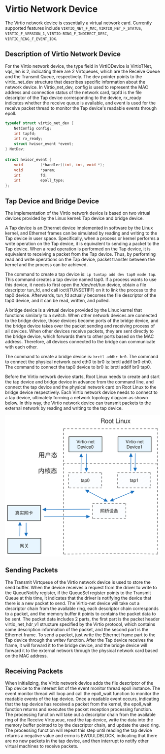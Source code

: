 # Virtio Network Device

The Virtio network device is essentially a virtual network card. Currently supported features include `VIRTIO_NET_F_MAC`, `VIRTIO_NET_F_STATUS`, `VIRTIO_F_VERSION_1`, `VIRTIO-RING_F_INDIRECT_DESC`, `VIRTIO_RING_F_EVENT_IDX`.

## Description of Virtio Network Device

For the Virtio network device, the type field in VirtIODevice is VirtioTNet, vqs_len is 2, indicating there are 2 Virtqueues, which are the Receive Queue and the Transmit Queue, respectively. The dev pointer points to the virtio_net_dev structure that describes specific information about the network device. In Virtio_net_dev, config is used to represent the MAC address and connection status of the network card, tapfd is the file descriptor of the Tap device corresponding to the device, rx_ready indicates whether the receive queue is available, and event is used for the receive packet thread to monitor the Tap device's readable events through epoll.

```c
typedef struct virtio_net_dev {
    NetConfig config;
    int tapfd;
    int rx_ready;   
    struct hvisor_event *event;
} NetDev;

struct hvisor_event {
    void        (*handler)(int, int, void *);
    void        *param;
    int         fd;
    int         epoll_type;
};
```

## Tap Device and Bridge Device

The implementation of the Virtio network device is based on two virtual devices provided by the Linux kernel: Tap device and bridge device.

A Tap device is an Ethernet device implemented in software by the Linux kernel, and Ethernet frames can be simulated by reading and writing to the Tap device in user space. Specifically, when a process or kernel performs a write operation on the Tap device, it is equivalent to sending a packet to the Tap device. When a read operation is performed on the Tap device, it is equivalent to receiving a packet from the Tap device. Thus, by performing read and write operations on the Tap device, packet transfer between the kernel and the process can be achieved.

The command to create a tap device is: `ip tuntap add dev tap0 mode tap`. This command creates a tap device named tap0. If a process wants to use this device, it needs to first open the /dev/net/tun device, obtain a file descriptor tun_fd, and call ioctl(TUNSETIFF) on it to link the process to the tap0 device. Afterwards, tun_fd actually becomes the file descriptor of the tap0 device, and it can be read, written, and polled.

A bridge device is a virtual device provided by the Linux kernel that functions similarly to a switch. When other network devices are connected to the bridge device, those devices become ports of the bridge device, and the bridge device takes over the packet sending and receiving process of all devices. When other devices receive packets, they are sent directly to the bridge device, which forwards them to other ports based on the MAC address. Therefore, all devices connected to the bridge can communicate with each other.

The command to create a bridge device is: `brctl addbr br0`. The command to connect the physical network card eth0 to br0 is: brctl addif br0 eth0. The command to connect the tap0 device to br0 is: brctl addif br0 tap0.

Before the Virtio network device starts, Root Linux needs to create and start the tap device and bridge device in advance from the command line, and connect the tap device and the physical network card on Root Linux to the bridge device respectively. Each Virtio network device needs to connect to a tap device, ultimately forming a network topology diagram as shown below. In this way, the Virtio network device can transmit packets to the external network by reading and writing to the tap device.

![hvisor-virtio-net](./img/hvisor-virtio-net.svg)

## Sending Packets

The Transmit Virtqueue of the Virtio network device is used to store the send buffer. When the device receives a request from the driver to write to the QueueNotify register, if the QueueSel register points to the Transmit Queue at this time, it indicates that the driver is notifying the device that there is a new packet to send. The Virtio-net device will take out a descriptor chain from the available ring, each descriptor chain corresponds to a packet, and the memory buffer it points to contains the packet data to be sent. The packet data includes 2 parts, the first part is the packet header virtio_net_hdr_v1 structure specified by the Virtio protocol, which contains some description information of the packet, and the second part is the Ethernet frame. To send a packet, just write the Ethernet frame part to the Tap device through the writev function. After the Tap device receives the frame, it will forward it to the bridge device, and the bridge device will forward it to the external network through the physical network card based on the MAC address.

## Receiving Packets

When initializing, the Virtio network device adds the file descriptor of the Tap device to the interest list of the event monitor thread epoll instance. The event monitor thread will loop and call the epoll_wait function to monitor the readable events of the tap device. Once a readable event occurs, indicating that the tap device has received a packet from the kernel, the epoll_wait function returns and executes the packet reception processing function. The processing function will take out a descriptor chain from the available ring of the Receive Virtqueue, read the tap device, write the data into the memory buffer pointed to by the descriptor chain, and update the used ring. The processing function will repeat this step until reading the tap device returns a negative value and errno is EWOULDBLOCK, indicating that there are no new packets in the tap device, and then interrupt to notify other virtual machines to receive packets.